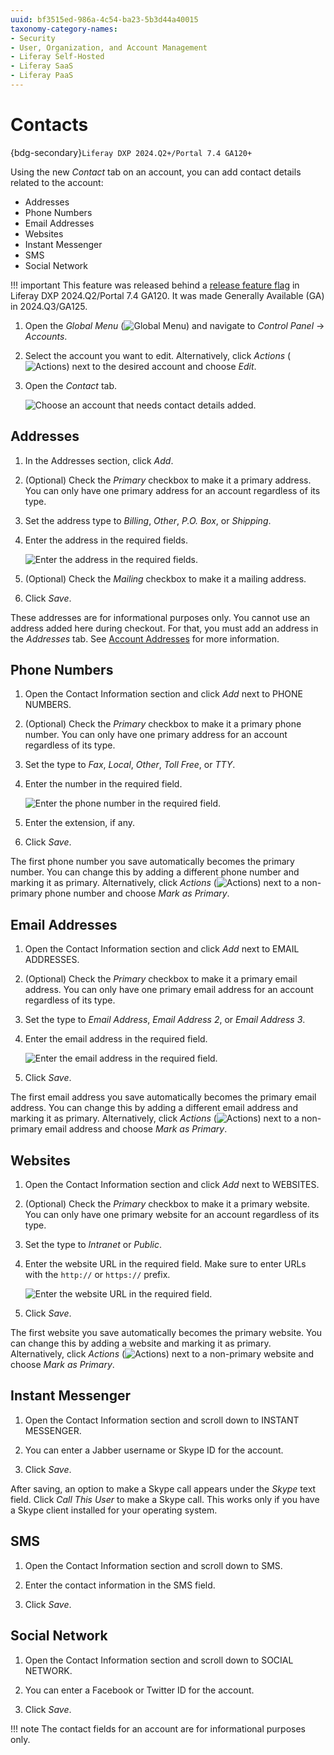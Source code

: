 ```yaml
---
uuid: bf3515ed-986a-4c54-ba23-5b3d44a40015
taxonomy-category-names:
- Security
- User, Organization, and Account Management
- Liferay Self-Hosted
- Liferay SaaS
- Liferay PaaS
---
```


# Contacts

{bdg-secondary}`Liferay DXP 2024.Q2+/Portal 7.4 GA120+`

Using the new *Contact* tab on an account, you can add contact details related to the account:

* Addresses
* Phone Numbers
* Email Addresses
* Websites
* Instant Messenger
* SMS
* Social Network

!!! important
    This feature was released behind a [release feature flag](../../system-administration/configuring-liferay/feature-flags#release-feature-flags) in Liferay DXP 2024.Q2/Portal 7.4 GA120. It was made Generally Available (GA) in 2024.Q3/GA125.

1. Open the *Global Menu* (![Global Menu](../../images/icon-applications-menu.png)) and navigate to *Control Panel* &rarr; *Accounts*.

1. Select the account you want to edit. Alternatively, click *Actions* (![Actions](../../images/icon-actions.png)) next to the desired account and choose *Edit*.

1. Open the *Contact* tab.

   ![Choose an account that needs contact details added.](./contacts/images/01.png)

## Addresses

1. In the Addresses section, click *Add*.

1. (Optional) Check the *Primary* checkbox to make it a primary address. You can only have one primary address for an account regardless of its type.

1. Set the address type to *Billing*, *Other*, *P.O. Box*, or *Shipping*.

1. Enter the address in the required fields.

   ![Enter the address in the required fields.](./contacts/images/02.png)

1. (Optional) Check the *Mailing* checkbox to make it a mailing address.

1. Click *Save*.

These addresses are for informational purposes only. You cannot use an address added here during checkout. For that, you must add an address in the *Addresses* tab. See [Account Addresses](./account-addresses.md) for more information.

## Phone Numbers

1. Open the Contact Information section and click *Add* next to PHONE NUMBERS.

1. (Optional) Check the *Primary* checkbox to make it a primary phone number. You can only have one primary address for an account regardless of its type.

1. Set the type to *Fax*, *Local*, *Other*, *Toll Free*, or *TTY*.

1. Enter the number in the required field.

   ![Enter the phone number in the required field.](./contacts/images/03.png)

1. Enter the extension, if any.

1. Click *Save*.

The first phone number you save automatically becomes the primary number. You can change this by adding a different phone number and marking it as primary. Alternatively, click *Actions* (![Actions](../../images/icon-actions.png)) next to a non-primary phone number and choose *Mark as Primary*.

## Email Addresses

1. Open the Contact Information section and click *Add* next to EMAIL ADDRESSES.

1. (Optional) Check the *Primary* checkbox to make it a primary email address. You can only have one primary email address for an account regardless of its type.

1. Set the type to *Email Address*, *Email Address 2*, or *Email Address 3*.

1. Enter the email address in the required field.

   ![Enter the email address in the required field.](./contacts/images/04.png)

1. Click *Save*.

The first email address you save automatically becomes the primary email address. You can change this by adding a different email address and marking it as primary. Alternatively, click *Actions* (![Actions](../../images/icon-actions.png)) next to a non-primary email address and choose *Mark as Primary*.

## Websites

1. Open the Contact Information section and click *Add* next to WEBSITES.

1. (Optional) Check the *Primary* checkbox to make it a primary website. You can only have one primary website for an account regardless of its type.

1. Set the type to *Intranet* or *Public*.

1. Enter the website URL in the required field. Make sure to enter URLs with the `http://` or `https://` prefix.

   ![Enter the website URL in the required field.](./contacts/images/05.png)

1. Click *Save*.

The first website you save automatically becomes the primary website. You can change this by adding a website and marking it as primary. Alternatively, click *Actions* (![Actions](../../images/icon-actions.png)) next to a non-primary website and choose *Mark as Primary*.

## Instant Messenger

1. Open the Contact Information section and scroll down to INSTANT MESSENGER.

1. You can enter a Jabber username or Skype ID for the account.

1. Click *Save*.

After saving, an option to make a Skype call appears under the *Skype* text field. Click *Call This User* to make a Skype call. This works only if you have a Skype client installed for your operating system.

## SMS

1. Open the Contact Information section and scroll down to SMS.

1. Enter the contact information in the SMS field.

1. Click *Save*.

## Social Network

1. Open the Contact Information section and scroll down to SOCIAL NETWORK.

1. You can enter a Facebook or Twitter ID for the account.

1. Click *Save*.

!!! note
    The contact fields for an account are for informational purposes only.
